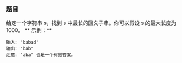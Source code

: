 ### 题目
给定一个字符串 s，找到 s 中最长的回文子串。你可以假设 s 的最大长度为 1000。
** 示例：**
```
输入: "babad"
输出: "bab"
注意: "aba" 也是一个有效答案。
```
